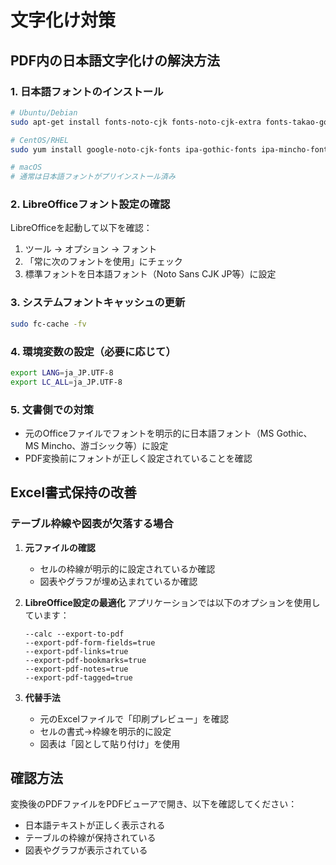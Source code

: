 # 文字化け対策

## PDF内の日本語文字化けの解決方法

### 1. 日本語フォントのインストール

```bash
# Ubuntu/Debian
sudo apt-get install fonts-noto-cjk fonts-noto-cjk-extra fonts-takao-gothic fonts-takao-mincho

# CentOS/RHEL
sudo yum install google-noto-cjk-fonts ipa-gothic-fonts ipa-mincho-fonts

# macOS
# 通常は日本語フォントがプリインストール済み
```

### 2. LibreOfficeフォント設定の確認

LibreOfficeを起動して以下を確認：
1. ツール → オプション → フォント
2. 「常に次のフォントを使用」にチェック
3. 標準フォントを日本語フォント（Noto Sans CJK JP等）に設定

### 3. システムフォントキャッシュの更新

```bash
sudo fc-cache -fv
```

### 4. 環境変数の設定（必要に応じて）

```bash
export LANG=ja_JP.UTF-8
export LC_ALL=ja_JP.UTF-8
```

### 5. 文書側での対策

- 元のOfficeファイルでフォントを明示的に日本語フォント（MS Gothic、MS Mincho、游ゴシック等）に設定
- PDF変換前にフォントが正しく設定されていることを確認

## Excel書式保持の改善

### テーブル枠線や図表が欠落する場合

1. **元ファイルの確認**
   - セルの枠線が明示的に設定されているか確認
   - 図表やグラフが埋め込まれているか確認

2. **LibreOffice設定の最適化**
   アプリケーションでは以下のオプションを使用しています：
   ```
   --calc --export-to-pdf
   --export-pdf-form-fields=true
   --export-pdf-links=true
   --export-pdf-bookmarks=true
   --export-pdf-notes=true
   --export-pdf-tagged=true
   ```

3. **代替手法**
   - 元のExcelファイルで「印刷プレビュー」を確認
   - セルの書式→枠線を明示的に設定
   - 図表は「図として貼り付け」を使用

## 確認方法

変換後のPDFファイルをPDFビューアで開き、以下を確認してください：
- 日本語テキストが正しく表示される
- テーブルの枠線が保持されている
- 図表やグラフが表示されている